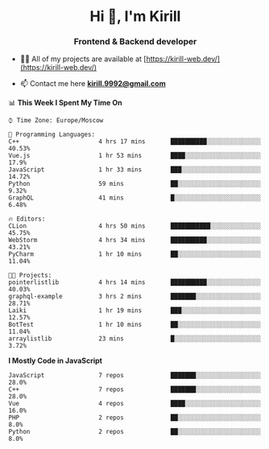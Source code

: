 <h1 align="center">Hi 👋, I'm Kirill</h1>
<h3 align="center">Frontend & Backend developer</h3>

- 👨‍💻 All of my projects are available at [https://kirill-web.dev/](https://kirill-web.dev/)

- 📫 Contact me here **kirill.9992@gmail.com**











<!--START_SECTION:waka-->
📊 **This Week I Spent My Time On** 

```text
⌚︎ Time Zone: Europe/Moscow

💬 Programming Languages: 
C++                      4 hrs 17 mins       ██████████░░░░░░░░░░░░░░░   40.53% 
Vue.js                   1 hr 53 mins        ████░░░░░░░░░░░░░░░░░░░░░   17.9% 
JavaScript               1 hr 33 mins        ███░░░░░░░░░░░░░░░░░░░░░░   14.72% 
Python                   59 mins             ██░░░░░░░░░░░░░░░░░░░░░░░   9.32% 
GraphQL                  41 mins             █░░░░░░░░░░░░░░░░░░░░░░░░   6.48%

🔥 Editors: 
CLion                    4 hrs 50 mins       ███████████░░░░░░░░░░░░░░   45.75% 
WebStorm                 4 hrs 34 mins       ██████████░░░░░░░░░░░░░░░   43.21% 
PyCharm                  1 hr 10 mins        ██░░░░░░░░░░░░░░░░░░░░░░░   11.04%

🐱‍💻 Projects: 
pointerlistlib           4 hrs 14 mins       ██████████░░░░░░░░░░░░░░░   40.03% 
graphql-example          3 hrs 2 mins        ███████░░░░░░░░░░░░░░░░░░   28.71% 
Laiki                    1 hr 19 mins        ███░░░░░░░░░░░░░░░░░░░░░░   12.57% 
BotTest                  1 hr 10 mins        ██░░░░░░░░░░░░░░░░░░░░░░░   11.04% 
arraylistlib             23 mins             █░░░░░░░░░░░░░░░░░░░░░░░░   3.72%

```

**I Mostly Code in JavaScript** 

```text
JavaScript               7 repos             ███████░░░░░░░░░░░░░░░░░░   28.0% 
C++                      7 repos             ███████░░░░░░░░░░░░░░░░░░   28.0% 
Vue                      4 repos             ████░░░░░░░░░░░░░░░░░░░░░   16.0% 
PHP                      2 repos             ██░░░░░░░░░░░░░░░░░░░░░░░   8.0% 
Python                   2 repos             ██░░░░░░░░░░░░░░░░░░░░░░░   8.0%

```



<!--END_SECTION:waka-->
